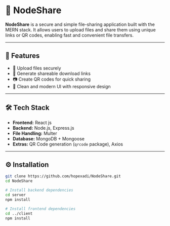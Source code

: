 ﻿# 📂 NodeShare

**NodeShare** is a secure and simple file-sharing application built with the MERN stack. It allows users to upload files and share them using unique links or QR codes, enabling fast and convenient file transfers.

---

## 🚀 Features

- 📁 Upload files securely
- 🔗 Generate shareable download links
- 📷 Create QR codes for quick sharing
- 🧾 Clean and modern UI with responsive design

---

## 🛠️ Tech Stack

- **Frontend:** React js
- **Backend:** Node.js, Express.js
- **File Handling:** Multer
- **Database:** MongoDB + Mongoose
- **Extras:** QR Code generation (`qrcode` package), Axios

---

## ⚙️ Installation

```bash
git clone https://github.com/hopexadi/NodeShare.git
cd NodeShare

# Install backend dependencies
cd server
npm install

# Install frontend dependencies
cd ../client
npm install
